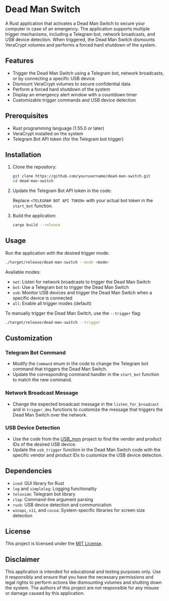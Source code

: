 # Dead Man Switch

A Rust application that activates a Dead Man Switch to secure your computer in case of an emergency. The application supports multiple trigger mechanisms, including a Telegram bot, network broadcasts, and USB device detection. When triggered, the Dead Man Switch dismounts VeraCrypt volumes and performs a forced hard shutdown of the system.

## Features

- Trigger the Dead Man Switch using a Telegram bot, network broadcasts, or by connecting a specific USB device
- Dismount VeraCrypt volumes to secure confidential data
- Perform a forced hard shutdown of the system
- Display an emergency alert window with a countdown timer
- Customizable trigger commands and USB device detection

## Prerequisites

- Rust programming language (1.55.0 or later)
- VeraCrypt installed on the system
- Telegram Bot API token (for the Telegram bot trigger)

## Installation

1. Clone the repository:

   ```bash
   git clone https://github.com/yourusername/dead-man-switch.git
   cd dead-man-switch
   ```

2. Update the Telegram Bot API token in the code:

   Replace `<TELEGRAM BOT API TOKEN>` with your actual bot token in the `start_bot` function.

3. Build the application:

   ```bash
   cargo build --release
   ```

## Usage

Run the application with the desired trigger mode:

```bash
./target/release/dead-man-switch --mode <mode>
```

Available modes:
- `net`: Listen for network broadcasts to trigger the Dead Man Switch
- `bot`: Use a Telegram bot to trigger the Dead Man Switch
- `usb`: Monitor USB devices and trigger the Dead Man Switch when a specific device is connected
- `all`: Enable all trigger modes (default)

To manually trigger the Dead Man Switch, use the `--trigger` flag:

```bash
./target/release/dead-man-switch --trigger
```

## Customization

### Telegram Bot Command
- Modify the `Command` enum in the code to change the Telegram bot command that triggers the Dead Man Switch.
- Update the corresponding command handler in the `start_bot` function to match the new command.

### Network Broadcast Message
- Change the expected broadcast message in the `listen_for_broadcast` and in `trigger_dms` functions to customize the message that triggers the Dead Man Switch over the network.


### USB Device Detection
- Use the code from the [USB_mon](https://github.com/BlackSnufkin/Rusty-Playground/tree/main/USB_mon) project to find the vendor and product IDs of the desired USB device.
- Update the `usb_trigger` function in the Dead Man Switch code with the specific vendor and product IDs to customize the USB device detection.

## Dependencies

- `iced`: GUI library for Rust
- `log` and `simplelog`: Logging functionality
- `teloxide`: Telegram bot library
- `clap`: Command-line argument parsing
- `rusb`: USB device detection and communication
- `winapi`, `x11`, and `cocoa`: System-specific libraries for screen size detection

## License

This project is licensed under the [MIT License](LICENSE).

## Disclaimer

This application is intended for educational and testing purposes only. Use it responsibly and ensure that you have the necessary permissions and legal rights to perform actions like dismounting volumes and shutting down the system. The authors of this project are not responsible for any misuse or damage caused by this application.
